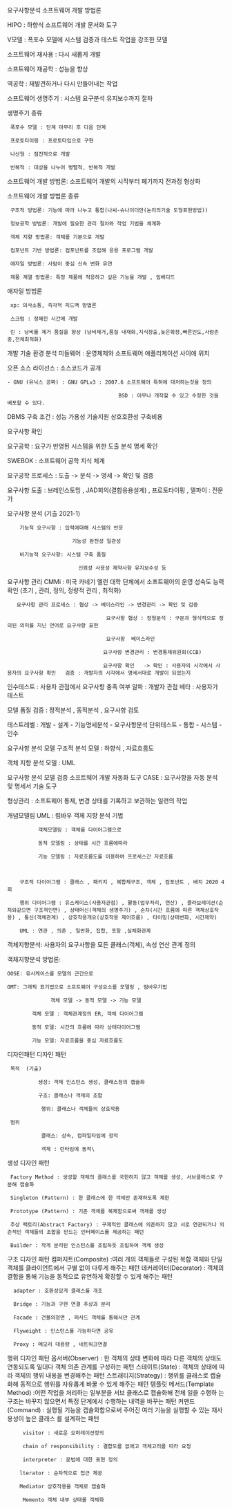 요구사항분석
소프트웨어 개발 방법론

HIPO : 하향식 소프트웨어 개발 문서화 도구 

V모델 : 폭포수 모델에 시스템 검증과 테스트 작업을 강조한 모델

 

소프트웨어 재사용 : 다시 새롭게 개발 

소프트웨어 재공학 : 성능을 향상 

역공학 : 재발견하거나 다시 만들어내는 작업

 

소프트웨어 생명주기 : 시스템 요구분석 유지보수까지 절차

생명주기 종류

     폭포수 모델 : 단계 마무리 후 다음 단계

     프로토타이핑 : 프로토타입으로 구현

     나선형 : 점진적으로 개발

     반복적 : 대상을 나누어 병렬적, 반복적 개발

 

소프트웨어 개발 방법론: 소프트웨어 개발의 시작부터 폐기까지 전과정 형상화

소프트웨어 개발 방법론 종류

     구조적 방법론: 기능에 따라 나누고 통합(나씨-슈나이더만(논리의기술 도형표현방법))

     정보공학 방법론: 개발에 필요한 관리 절차와 작업 기법을 체계화

     객체 지향 방법론: 객체를 기본으로 개발

     컴포넌트 기반 방법론: 컴포넌트를 조립해 응용 프로그램 개발

     애자일 방법론: 사람이 중심 신속 변화 유연

     제품 계열 방법론: 특정 제품에 적응하고 싶은 기능을 개발 , 임베디드

 

애자일 방법론

     xp: 의사소통, 즉각적 피드백 방법론

     스크럼 : 정해진 시간에 개발

     린 : 낭비를 제거 품질을 향상 (낭비제거,품질 내재화,지식창출,늦은확정,빠른인도,사람존중,전체최적화)

 

 

개발 기술 환경 분석
미들웨어 : 운영체제와 소프트웨어 애플리케이션 사이에 위치 

오픈 소스 라이선스 : 소스코드가 공개

    - GNU (유닉스 공짜) : GNU GPLv3 : 2007.6 소프트웨어 특허에 대처하는것을 정의

                                        BSD : 아무나 개작할 수 있고 수정한 것을 배포할 수 있다.

DBMS 구축 조건 : 성능 가용성 기술지원 상호호환성 구축비용

 

 

 

요구사항 확인

요구공학 : 요구가 반영된 시스템을 위한 도출 분석 명세 확인 

SWEBOK : 소프트웨어 공학 지식 체계

요구공학 프로세스 : 도출 -> 분석 -> 명세 -> 확인 및 검증

 

요구사항 도출 : 브레인스토밍 , JAD회의(결합응용설계) , 프로토타이핑 , 델파이 : 전문가

 

요구사항 분석  (기출 2021-1)

        기능적 요구사항 : 입력에대해 시스템의 반응

                         기능성 완전성 일관성

        비기능적 요구사항: 시스템 구축 품질

                           신뢰성 사용성 제약사항 유지보수성 등

 

 

요구사항 관리
CMMi : 미국 카네기 멜런 대학 단체에서 소프트웨어의 운영 성숙도 능력 확인 (초기 , 관리, 정의,  정량적 관리 , 최적화)

       요구사항 관리 프로세스 : 협상 -> 베이스라인 -> 변경관리 -> 확인 및 검증 

                                    요구사항 협상 : 정형분석 : 구문과 형식적으로 정의된 의미를 지닌 언어로 요구사항 표현

                                    요구사항  베이스라인 

                                   요구사항 변경관리 : 변경통제위원회(CCB)

                                   요구사항 확인   -> 확인 : 사용자의 시각에서 사용자의 요구사항 확인   검증 : 개발자의 시각에서 명세서대로 개발이 되었는지

 

인수테스트 : 사용자 관점에서 요구사항 충족 여부   알파 : 개발자 관점   베타 : 사용자가 테스트 

 

모델 품질 검증 : 정적분석 , 동적분석 , 요구사항 검토

 

테스트레벨 :  개발 - 설계 - 기능명세분석 - 요구사항분석                         단위테스트 - 통합 - 시스템 - 인수 

 

 
요구사항 분석 모델
구조적 분석 모델 : 하향식 , 자료흐름도 

객체 지향 분석 모델 : UML

 
요구사항 분석 모델 검증
소프트웨어 개발 자동화 도구 CASE : 요구사항을 자동 분석 및 명세서 기술 도구 

형상관리 : 소프트웨어 통제, 변경 상태를 기록하고 보관하는 일련의 작업

 

 

개념모델림
UML : 럼바우 객체 지향 분석 기법

              객체모델링 : 객체를 다이어그램으로

              동적 모델링 : 상태를 시간 흐름에따라

              기능 모델링 : 자료흐름도를 이용하여 프로세스간 자료흐름 

 

        구조적 다이어그램 : 클래스 , 패키지 , 복합체구조, 객체 , 컴포넌트 , 배치 2020 4회

        행위 다이어그램 : 유스케이스(사용자관점) , 활동(업무처리, 연산) , 콜라보레이션(순차와같으면 구조적인면) , 상태머신(객체의 생명주기) , 순차(시간 흐름에 따른 객체상호작용) , 통신(객체관계) , 상호작용개요(상호작용 제어흐름) , 타이밍(상태변화, 시간제약)

        UML : 연관 , 의존 , 일반화, 집합, 포함 ,실체화관계 

 

 

객체지향분석: 사용자의 요구사항을 모든 클래스(객체), 속성 연산 관계 정의

객체지향분석 방법론: 

    OOSE: 유사케이스를 모델의 근간으로

    OMT: 그래픽 표기법으로 소프트웨어 구성요소를 모델링 , 럼바우기법

                  객체 모델 -> 동적 모델 -> 기능 모델

            객체 모델 : 객체관계정의 ER, 객체 다이어그램

            동적 모델: 시간의 흐름에 따라 상태다이어그램

            기능 모델: 자료흐름을 중심 자료흐름도

 

 

디자인패턴
디자인 패턴

     목적  (기출)

              생성: 객체 인스턴스 생성, 클래스정의 캡슐화

              구조: 클래스나 객체의 조합

               행위: 클래스나 객체들의 상호작용

     범위

               클래스: 상속, 컴파일타임에 정적

               객체 : 런타임에 동적\

 

 

생성 디자인 패턴 

     Factory Method : 생성할 객체의 클래스를 국한하지 않고 객체를 생성, 서브클래스로 구분해 캡슐화

     Singleton (Pattern) : 한 클래스에 한 객체만 존재하도록 제한

     Prototype (Pattern) : 기존 객체를 복제함으로써 객체를 생성

     추상 팩토리(Abstract Factory) : 구제적인 클래스에 의존하지 않고 서로 연관되거나 의존적인 객체들의 조합을 만드는 인터페이스를 제공하는 패턴

     Builder : 작게 분리된 인스턴스를 조립하듯 조립하여 객체 생성 

 

 

구조 디자인 패턴      컴퍼지트(Composite) :여러 개의 객체들로 구성된 복합 객체와 단일 객체를 클라이언트에서 구별 없이 다루게 해주는 패턴
     데커레이터(Decorator) : 객체의 결합을 통해 기능을 동적으로 유연하게 확장할 수 있게 해주는 패턴

      adapter : 호환성있게 클래스를 개조

      Bridge : 기능과 구현 연결 추상과 분리

      Facade : 건물의정면 , 퍼사드 객체를 통해서만 관계

      Flyweight : 인스턴스를 가능하다면 공유 

      Proxy : 메모리 대용량 , 네트워크연결

 

행위 디자인 패턴        옵서버(Observer) : 한 객체의 상태 변화에 따라 다른 객체의 상태도 연동되도록 일대다 객체 의존 관계를 구성하는 패턴
         스테이트(State) : 객체의 상태에 따라 객체의 행위 내용을 변경해주는 패턴
         스트래티지(Strategy) : 행위를 클래스로 캡슐화해 동적으로 행위를 자유롭게 바꿀 수 있게 해주는 패턴
          템플릿 메서드(Template Method)  :어떤 작업을 처리하는 일부분을 서브 클래스로 캡슐화해 전체 일을 수행하                                                   는  구조는 바꾸지 않으면서 특정 단계에서 수행하는 내역을 바꾸는 패턴
          커맨드(Command) : 실행될 기능을 캡슐화함으로써 주어진 여러 기능을 실행할 수 있는 재사용성이 높은 클래스                                     를 설계하는 패턴

         visitor : 새로운 오퍼레이션정의

         chain of responsibility : 결합도를 없애고 객체고리를 따라 요청

         interpreter : 문법에 대한 표현 정의

        lterator : 순차적으로 접근 제공

        Mediator 상호작용을 객체로 캡슐화

         Memento 객체 내부 상태를 객체화